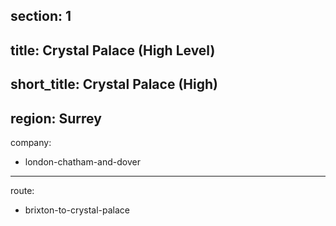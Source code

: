 section: 1
----
title: Crystal Palace (High Level)
----
short_title: Crystal Palace (High)
----
region: Surrey
----
company:
- london-chatham-and-dover
----
route:
- brixton-to-crystal-palace
